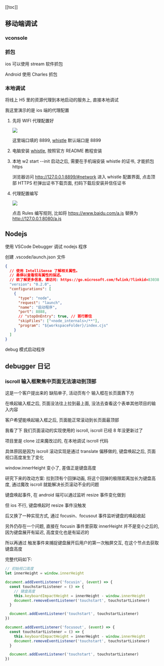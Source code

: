 [[toc]]

## 移动端调试

### vconsole

### 抓包

ios 可以使用 stream 软件抓包

Android 使用 Charles 抓包

### 本地调试

将线上 H5 里的资源代理到本地启动的服务上, 直接本地调试

我这里演示的是 ios 端的代理配置

1. 先将 WIFI 代理配置好

   ![](https://image.xjq.icu/2024/7/10/1720608110014_%E5%BE%AE%E4%BF%A1%E5%9B%BE%E7%89%87_20240710184141.png)

   这里端口填的 8899, [whistle](https://github.com/avwo/whistle) 默认端口是 8899

2. 电脑安装 [whistle](https://github.com/avwo/whistle), 按照官方 README 教程安装

3. 本地 w2 start --init 启动之后, 需要在手机端安装 whistle 的证书, 才能抓包 https

   浏览器访问 http://127.0.0.1:8899/#network 进入 whistle 配置界面, 点击顶部 HTTPS 栏弹出证书下载页面, 扫码下载后安装并信任证书

4. 代理配置编写

   ![](https://image.xjq.icu/2024/7/10/1720608505663_Snipaste_2024-07-10_18-48-16.png)

   点击 Rules 编写规则, 比如将 https://www.baidu.com/a.js 替换为 http://127.0.0.1:8080/a.js

## Nodejs

使用 VSCode Debugger 调试 nodejs 程序

创建 .vscode/launch.json 文件

```json
{
  // 使用 IntelliSense 了解相关属性。
  // 悬停以查看现有属性的描述。
  // 欲了解更多信息，请访问: https://go.microsoft.com/fwlink/?linkid=830387
  "version": "0.2.0",
  "configurations": [
    {
      "type": "node",
      "request": "launch",
      "name": "启动程序",
      "port": 8888,
      // "stopOnEntry": true, // 首行断住
      "skipFiles": ["<node_internals>/**"],
      "program": "${workspaceFolder}/index.cjs"
    }
  ]
}
```

debug 模式启动程序

## debugger 日记

### iscroll 输入框聚焦中页面无法滚动到顶部

这是一个客户提出来的 缺陷单子, 活动页有个 输入框在长页面靠下方

在唤起输入框之后, 页面没法往上拉到最上面, 没法去查看这个表单其他项目的输入内容

客户希望能唤起输入框之后, 页面能正常滚动到长页面最顶部

我看了下 我们页面滚动的实现使用的 iscroll, iscroll 已经 8 年没更新过了

项目里是 clone 过来魔改过的, 在本地调试 iscroll 代码

具体原因是因为 iscroll 滚动实现是通过 translate 偏移做的, 键盘唤起之后, 页面视口高度发生了变化

window.innerHeight 变小了, 差值正是键盘高度

研究下来的改动方案: 拉到顶有个回弹动画, 将这个回弹的极限距离加长为键盘高度, 通过魔改 iscroll 就能解决长页滚动不全的问题

键盘唤起事件, 在 android 端可以通过监听 resize 事件变化做到

但 ios 不行, 键盘唤起时 resize 事件没触发

后又换了一种实现方式, 通过 focusin、focusout 事件监听键盘的唤起收起

另外仍存在一个问题, 直接在 focusin 事件里获取 innerHeight 并不是变小之后的, 因为键盘展开有延迟, 高度变化也是有延迟的

所以再通过 触发事件来捕捉键盘展开后用户的第一次触屏交互, 在这个节点去获取键盘高度

完整代码如下:

```js
// 初始视口高度
let innerHeight = window.innerHeight

document.addEventListener('focusin', (event) => {
  const touchstartListener = () => {
    // 键盘高度
    this.keyboardImpactHeight = innerHeight - window.innerHeight
    document.removeEventListener('touchstart', touchstartListener)
  }

  document.addEventListener('touchstart', touchstartListener)
})

document.addEventListener('focusout', (event) => {
  const touchstartListener = () => {
    this.keyboardImpactHeight = innerHeight - window.innerHeight
    document.removeEventListener('touchstart', touchstartListener)
  }

  document.addEventListener('touchstart', touchstartListener)
})
```
